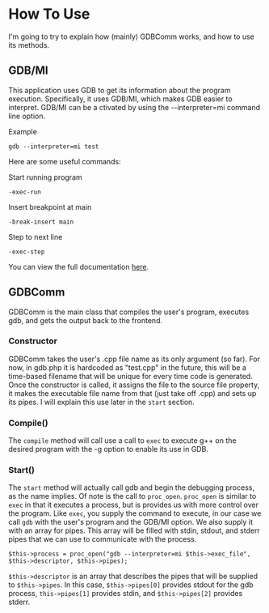 # How To Use
I'm going to try to explain how (mainly) GDBComm works, and how to use its methods.

## GDB/MI
This application uses GDB to get its information about the program execution. Specifically, it uses GDB/MI, which makes GDB easier to interpret. GDB/MI can be a
ctivated by using the --interpreter=mi command line option.

Example

	gdb --interpreter=mi test

Here are some useful commands:

Start running program

	-exec-run

Insert breakpoint at main

	-break-insert main

Step to next line

	-exec-step

You can view the full documentation [here](https://sourceware.org/gdb/onlinedocs/gdb/GDB_002fMI.html#GDB_002fMI).

## GDBComm
GDBComm is the main class that compiles the user's program, executes gdb, and gets the output back to the frontend.

### Constructor
GDBComm takes the user's .cpp file name as its only argument (so far). For now, in gdb.php it is hardcoded as "test.cpp" in the future, this will be a time-based filename that will be unique for every time code is generated. Once the constructor is called, it assigns the file to the source file property, it makes the executable file name from that (just take off .cpp) and sets up its pipes. I will explain this use later in the `start` section.

### Compile()
The `compile` method will call use a call to `exec` to execute g++ on the desired program with the -g option to enable its use in GDB.

### Start()
The `start` method will actually call gdb and begin the debugging process, as the name implies. Of note is the call to `proc_open`. `proc_open` is similar to `exec` in that it executes a process, but is provides us with more control over the program. Like `exec`, you supply the command to execute, in our case we call `gdb` with the user's program and the GDB/MI option. We also supply it with an array for pipes. This array will be filled with stdin, stdout, and stderr pipes that we can use to communicate with the process.

	$this->process = proc_open("gdb --interpreter=mi $this->exec_file", $this->descriptor, $this->pipes);
	
`$this->descriptor` is an array that describes the pipes that will be supplied to `$this->pipes`. In this case, `$this->pipes[0]` provides stdout for the gdb process, `this->pipes[1]` provides stdin, and `$this->pipes[2]` provides stderr.
